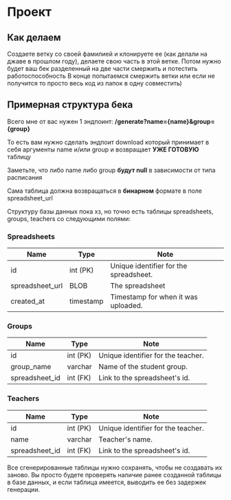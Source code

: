 # Проект

## Как делаем
Создаете ветку со своей фамилией и клонируете ее (как делали на джаве в прошлом году), делаете свою часть в этой ветке. Потом нужно будет ваш бек разделенный на две части смержить и потестить работоспособность
В конце попытаемся смержить ветки или если не получится то просто весь код из папок в одну совместить)

## Примерная структура бека
Всего мне от вас нужен 1 эндпоинт: **/generate?name={name}&group={group}**

То есть вам нужно сделать эндпоит download который принимает в себя аргументы name и/или group и возвращает **УЖЕ ГОТОВУЮ** таблицу

Заметьте, что либо name либо group **будут null** в зависимости от типа расписания

Сама таблица должна возвращаться в **бинарном** формате в поле spreadsheet_url

Структуру базы данных пока хз, но точно есть таблицы spreadsheets, groups, teachers со следующими полями:

### Spreadsheets
| Name       | Type                                     | Note                                     |
|------------|------------------------------------------|------------------------------------------|
| id         | int (PK)                                 | Unique identifier for the spreadsheet.   |
| spreadsheet_url  | BLOB                               | The spreadsheet     |
| created_at  | timestamp | Timestamp for when it was uploaded.      |

### Groups
| Name           | Type     | Note                               |
|----------------|----------|------------------------------------|
| id             | int (PK) | Unique identifier for the teacher. |
| group_name     | varchar  | Name of the student group.         |
| spreadsheet_id | int (FK) | Link to the spreadsheet's id.      |

### Teachers
| Name           | Type     | Note                               |
|----------------|----------|------------------------------------|
| id             | int (PK) | Unique identifier for the teacher. |
| name           | varchar  | Teacher's name.                    |
| spreadsheet_id | int (FK) | Link to the spreadsheet's id.      |

Все сгенерированные таблицы нужно сохранять, чтобы не создавать их заново. Вы просто будете проверять наличие ранее созданной таблицы в базе данных, и если таблица имеется, выводить ее без задержек генерации.


